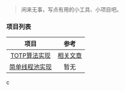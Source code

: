 >闲来无事，写点有用的小工具、小项目吧。

### 项目列表

|                 项目                 |                             参考                             |
| :----------------------------------: | :----------------------------------------------------------: |
| [TOTP算法实现](./tree/ThreadPool) | [相关文章](https://blog.dreamforme.top/2023/09/17/TOTP算法实现/) |
| [简单线程池实现](./tree/ThreadPool) | 暂无 |

c